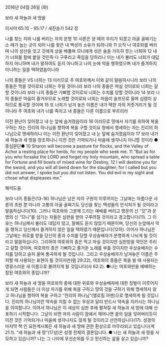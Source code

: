 2016년 04월 26일 (화)

보라 새 하늘과 새 땅을



이사야 65:10 - 65:17 / 새찬송가 542 장


나를 찾는 자와 나를 버리는 자의 운명 
10 사론은 양 떼의 우리가 되겠고 아골 골짜기는 소 떼가 눕는 곳이 되어 나를 찾은 내 백성의 소유가 되려니와 11 오직 나 여호와를 버리며 나의 성산을 잊고 갓에게 상을 베풀며 므니에게 섞은 술을 가득히 붓는 너희여 12 내가 너희를 칼에 붙일 것인즉 다 구푸리고 죽임을 당하리니 이는 내가 불러도 너희가 대답하지 아니하며 내가 말하여도 듣지 아니하고 나의 눈에 악을 행하였으며 내가 즐겨하지 아니하는 일을 택하였음이니라

나의 종들은  VS 너희는
13 이러므로 주 여호와께서 이와 같이 말씀하시니라 보라 나의 종들은 먹을 것이로되 너희는 주릴 것이니라 보라 나의 종들은 마실 것이로되 너희는 갈할 것이니라 보라 나의 종들은 기뻐할 것이로되 너희는 수치를 당할 것이니라 14 보라 나의 종들은 마음이 즐거우므로 노래할 것이로되 너희는 마음이 슬프므로 울며 심령이 상하므로 통곡할 것이며 15 또 너희가 남겨 놓은 이름은 내가 택한 자의 저줏거리가 될 것이니라 주 여호와 내가 너를 죽이고 내 종들은 다른 이름으로 부르리라

이전 환난이 잊어졌고 내 눈 앞에 숨겨졌음이라 
16 이러므로 땅에서 자기를 위하여 복을 구하는 자는 진리의 하나님을 향하여 복을 구할 것이요 땅에서 맹세하는 자는 진리의 하나님으로 맹세하리니 이는 이전 환난이 잊어졌고 내 눈 앞에 숨겨졌음이라 17 보라 내가 새 하늘과 새 땅을 창조하나니 이전 것은 기억되거나 마음에 생각나지 아니할 것이라
●중심문단● 10 Sharon will become a pasture for flocks, and the Valley of Achor a resting place for herds, for my people who seek me. 11 "But as for you who forsake the LORD and forget my holy mountain, who spread a table for Fortune and fill bowls of mixed wine for Destiny, 12 I will destine you for the sword, and you will all bend down for the slaughter; for I called but you did not answer, I spoke but you did not listen. You did evil in my sight and chose what displeases me."

해석도움





보라 나의 종들은(13-16)
하나님은 남은 자의 구원이 이루어지는 그날에는 아름다운 샤론의 초원 뿐 아니라 고통의 아골 골짜기도 당신을 찾는 백성들의 안식처가 될 것이라고 말씀하십니다(10). 그러나 여호와와 그분께 드리는 예배를 버리고 행운의 신 “갓”과 운명의 신 “므니”를 섬기는 자들은 심판을 받아 구푸려질 것이라고 경고합니다(11). 그 이유는 하나님께서 불러도 대답지 않고, 말해도 듣지 않았기 때문이며, 당신의 눈앞에서 악을 행하고 당신께서 즐겨하지 않은 일을 택하였기 때문입니다(12하). 이어서 하나님은 그날에는 위로를 받을 당신의 종과 수치를 당할 우상숭배자가 분명하게 나뉘게 될 것이라고 말씀하십니다. 그리하여 여호와의 종은 먹고 마실 것이지만 심판받을 악인은 주리고 갈할 것이며, 여호와의 종은 기뻐하고 즐거운 노래를 부를 것이지만 우상숭배자는 수치를 당하고 슬피 울며 통곡하게 될 것입니다. 그리고 우상숭배자가 남겨놓은 이름은 주저할 때 사용되는 표현이 될 것이지만(렘 29:22), 여호와의 종들은 복을 빌 때 사용되는 영광스러운 새 이름으로 불려지게 될 것입니다(사 62:2).
●나는 여호와만을 예배하는 참된 여호와의 종입니까?

보라 새 하늘과 새 땅을
여호와의 종에 대한 위로와 우상숭배자에 대한 징벌이 이루어지게 되면 사람들은 더 이상 자기를 위해 복을 구하고 땅의 것을 구하기 위해 맹세하지 않고 하나님을 향하여 복을 구하고 “진리의 하나님”(엘로힘 아멘)으로 맹세하게 될 것입니다. 진리의 하나님이란 약속을 지킬 수 없는 우상과 달리 반드시 약속을 지키시는 하나님을 의미합니다. 이어서 하나님은 이 세상의 심판 후에 펼쳐질 새 하늘과 새 땅에 대해 선포하기 시작합니다. 그날이 되면 마치 사람이 잠에서 깨어나면 꿈의 일을 잊어버리듯이 이전 것은 기억되거나 마음에 생각나지도 않게 될 것이라고 선언하십니다(17). 성경의 마지막 책 인 요한계시록은 새 하늘과 새 땅에 관한 환상으로 마무리되고 있습니다(계 21:1). “새 하늘과 새 땅”(17상)은 성경 전체의 결론입니다. 
● 나는 새 하늘과 새 땅을 사모하고 있습니까? 나는 그 나라에 우선순위를 두고 헌신하는 삶을 살고 있습니까?